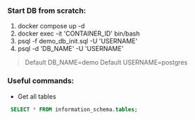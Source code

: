 ### Start DB from scratch: 

1. docker compose up -d
2. docker exec -it 'CONTAINER_ID' bin/bash
3. psql -f demo_db_init.sql -U 'USERNAME'
4. psql -d 'DB_NAME' -U 'USERNAME'

> Default DB_NAME=demo
> Default USERNAME=postgres

### Useful commands: 
- Get all tables 
```sql
 SELECT * FROM information_schema.tables;
```